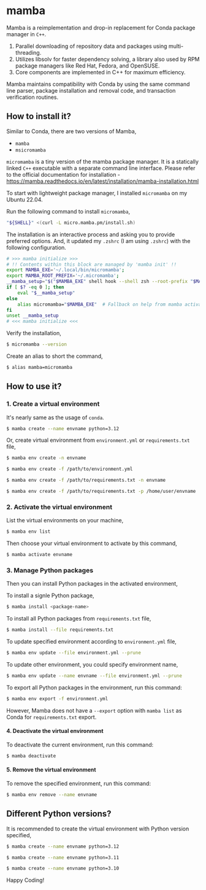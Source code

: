 # mamba

Mamba is a reimplementation and drop-in replacement for Conda package manager in `C++`.

1. Parallel downloading of repository data and packages using multi-threading.
2. Utilizes libsolv for faster dependency solving, a library also used by RPM package managers like Red Hat, Fedora, and OpenSUSE.
3. Core components are implemented in C++ for maximum efficiency.

Mamba maintains compatibility with Conda by using the same command line parser, package installation and removal code, and transaction verification routines.


## How to install it?

Similar to Conda, there are two versions of Mamba,
* `mamba`
* `msicromamba`

`micromamba` is a tiny version of the mamba package manager. It is a statically linked `C++` executable with a separate command line interface. Please refer to the official documentation for installation - https://mamba.readthedocs.io/en/latest/installation/mamba-installation.html

To start with lightweight package manager, I installed `micromamba` on my Ubuntu 22.04.

Run the following command to install `micromamba`,

```bash
"${SHELL}" <(curl -L micro.mamba.pm/install.sh)
```

The installation is an interactive process and asking you to provide preferred options. And, it updated my `.zshrc` (I am using `.zshrc`) with the following configuration.

```bash
# >>> mamba initialize >>>
# !! Contents within this block are managed by 'mamba init' !!
export MAMBA_EXE='~/.local/bin/micromamba';
export MAMBA_ROOT_PREFIX='~/.micromamba';
__mamba_setup="$("$MAMBA_EXE" shell hook --shell zsh --root-prefix "$MAMBA_ROOT_PREFIX" 2> /dev/null)"
if [ $? -eq 0 ]; then
    eval "$__mamba_setup"
else
    alias micromamba="$MAMBA_EXE"  # Fallback on help from mamba activate
fi
unset __mamba_setup
# <<< mamba initialize <<<

```

Verify the installation,

```bash
$ micromamba --version
```

Create an alias to short the command,

```bash
$ alias mamba=micromamba
```


## How to use it?


### 1. Create a virtual environment
It's nearly same as the usage of `conda`.

```bash
$ mamba create --name envname python=3.12
```

Or, create virtual environment from `environment.yml` or `requirements.txt` file,
```bash
$ mamba env create -n envname

$ mamba env create -f /path/to/environment.yml

$ mamba env create -f /path/to/requirements.txt -n envname

$ mamba env create -f /path/to/requirements.txt -p /home/user/envname

```

### 2. Activate the virtual environment

List the virtual environments on your machine,

```bash
$ mamba env list
```

Then choose your virtual environment to activate by this command,

```bash
$ mamba activate envname
```

### 3. Manage Python packages


Then you can install Python packages in the activated environment,

To install a signle Python package,

```bash
$ mamba install <package-name>
```

To install all Python packages from `requirements.txt` file,

```bash
$ mamba install --file requirements.txt
```

To update specified environment according to `environment.yml` file,

```bash
$ mamba env update --file environment.yml --prune
```

To update other environment, you could specify environment name,

```bash
$ mamba env update --name envname --file environment.yml --prune
```


To export all Python packages in the environment, run this command:

```bash
$ mamba env export -f environment.yml
```

However, Mamba does not have a `--export` option with `mamba list` as Conda for `requirements.txt` export.


#### 4. Deactivate the virtual environment

To deactivate the current environment, run this command:
```bash
$ mamba deactivate
```

#### 5. Remove the virtual environment

To remove the specified environment, run this command:
```bash
$ mamba env remove --name envname
```



## Different Python versions?


It is recommended to create the virtual environment with Python version specified,

```bash
$ mamba create --name envname python=3.12
```

```bash
$ mamba create --name envname python=3.11
```

```bash
$ mamba create --name envname python=3.10
```

Happy Coding!
